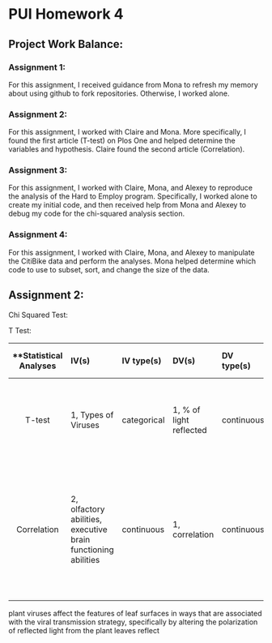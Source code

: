 # PUI Homework 4

## Project Work Balance:
### Assignment 1:

For this assignment, I received guidance from Mona to refresh my memory about using github to fork repositories. Otherwise, I worked alone.

### Assignment 2:

For this assignment, I worked with Claire and Mona. More specifically, I found the first article (T-test) on Plos One and helped determine the variables and hypothesis. Claire found the second article (Correlation).

### Assignment 3:

For this assignment, I worked with Claire, Mona, and Alexey to reproduce the analysis of the Hard to Employ program. Specifically, I worked alone to create my initial code, and then received help from Mona and Alexey to debug my code for the chi-squared analysis section. 

### Assignment 4:

For this assignment, I worked with Claire, Mona, and Alexey to manipulate the CitiBike data and perform the analyses. Mona helped determine which code to use to subset, sort, and change the size of the data.


## Assignment 2:

Chi Squared Test:

T Test:

| **Statistical Analyses	|  IV(s)  |  IV type(s) |  DV(s)  |  DV type(s)  |  Control Var | Control Var type  | Question to be answered | _H0_ | alpha | link to paper **| 
|:----------:|:----------|:------------|:-------------|:-------------|:------------|:------------- |:------------------|:----:|:-------:|:-------|
T-test	| 1, Types of Viruses | categorical | 1, % of light reflected | continuous | 1, healthy leaves | categorical | 	Do viruses affect the percentage polarization of light reflected from leaves.| Reflected light % before virus = Reflected light % after virus | 0.05; 0.001 | [The Effects of Plant Virus Infection on Polarization Reflection from Leaves](http://journals.plos.org/plosone/article?id=10.1371/journal.pone.0152836) |
Correlation	| 2, olfactory abilities, executive brain functioning abilities | continuous | 1, correlation | continuous | 1, sub-clinical psychopathologies | categorical | 	How strongly correlated and in what direction are the olfactory abilities and executive brain functioning abilities. | Olfactory abilities are weakly correlated to executive brain functioning abilities. | 0.01 | [Olfactory Impairment Is Correlated with Confabulation in Alcoholism](http://journals.plos.org/plosone/article?id=10.1371/journal.pone.0023190) |
||||||||




plant viruses affect the features of leaf surfaces in ways that are associated with the viral transmission strategy, specifically by altering the polarization of reflected light from the plant leaves reflect


